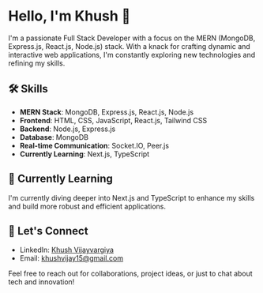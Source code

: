 # Hello, I'm Khush 👋

I'm a passionate Full Stack Developer with a focus on the MERN (MongoDB, Express.js, React.js, Node.js) stack. With a knack for crafting dynamic and interactive web applications, I'm constantly exploring new technologies and refining my skills.

## 🛠️ Skills

- **MERN Stack**: MongoDB, Express.js, React.js, Node.js
- **Frontend**: HTML, CSS, JavaScript, React.js, Tailwind CSS
- **Backend**: Node.js, Express.js
- **Database**: MongoDB
- **Real-time Communication**: Socket.IO, Peer.js
- **Currently Learning**: Next.js, TypeScript

## 🌱 Currently Learning

I'm currently diving deeper into Next.js and TypeScript to enhance my skills and build more robust and efficient applications.

## 💬 Let's Connect

- LinkedIn: [Khush Vijayvargiya](https://www.linkedin.com/in/khush2002/)
- Email: [khushvijay15@gmail.com](mailto:youremail@example.com)

Feel free to reach out for collaborations, project ideas, or just to chat about tech and innovation!

